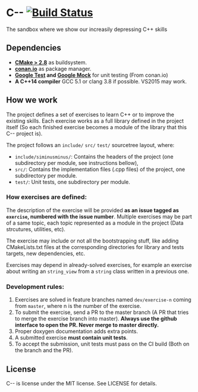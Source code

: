 # C-- [![Build Status](https://travis-ci.org/Manu343726/C--.svg?branch=master)](https://travis-ci.org/Manu343726/C--)
The sandbox where we show our increasily depressing C++ skills

## Dependencies

 - **[CMake > 2.8](https://cmake.org/)** as buildsystem.
 - **[conan.io](https://www.conan.io/)** as package manager.
 - **[Google Test](https://github.com/google/googletest) and [Google Mock](https://github.com/google/googlemock)** for unit testing (From conan.io)
 - **A C++14 compiler** GCC 5.1 or clang 3.8 if possible. VS2015 may work.

## How we work

The project defines a set of exercises to learn C++ or to improve the existing skills. Each exercise works as a full
library defined in the project itself (So each finished exercise becomes a module of the library that this C-- project is).

The project follows an `include/` `src/` `test/` sourcetree layout, where:

 - `include/siminusminus/`: Contains the headers of the project (one subdirectory per module, see instructions bellow), 
 - `src/`: Contains the implementation files (.cpp files) of the project, one subdirectory per module.
 - `test/`: Unit tests, one subdirectory per module.

### How exercises are defined:

The description of the exercise will be provided **as an issue tagged as `exercise`, numbered with the issue number**.
Multiple exercises may be part of a same topic, each topic represented as a module in the project (Data strcutures, utilities, etc).

The exercise may include or not all the bootstrapping stuff, like adding CMakeLists.txt files at the corresponding directories for
library and tests targets, new dependencies, etc.

Exercises may depend in already-solved exercises, for example an exercise about writing an `string_view` from a `string` class written
in a previous one.

### Development rules:

 1. Exercises are solved in feature branches named `dev/exercise-n` coming from `master`, where n is the number of the exercise.
 2. To submit the exercise, send a PR to the master branch (A PR that tries to merge the exercise branch into master). **Always use the
    github interface to open the PR. Never merge to master directly.**
 3. Proper doxygen documentation adds extra points.
 4. A submitted exercise **must contain unit tests**.
 5. To accept the submission, unit tests must pass on the CI build (Both on the branch and the PR).

## License

C-- is license under the MIT license. See LICENSE for details.
